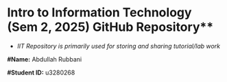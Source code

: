 # Intro to Information Technology (Sem 2, 2025) GitHub Repository**

- _IIT Repository is primarily used for storing and sharing tutorial/lab work_

**#Name:** Abdullah Rubbani

**#Student ID:** u3280268


